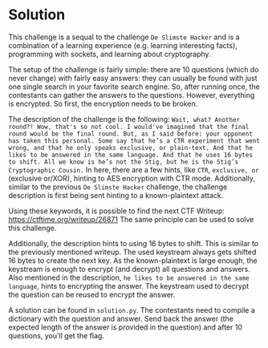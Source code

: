 # Solution
<!-- optionally include any relevant solution files in this folder -->
This challenge is a sequal to the challenge `De Slimste Hacker` and is a combination of a learning experience (e.g. learning interesting facts), programming with sockets, and learning about cryptography.

The setup of the challenge is fairly simple: there are 10 questions (which do never change) with fairly easy answers: they can usually be found with just one single search in your favorite search engine. So, after running once, the contestants can gather the answers to the questions. However, everything is encrypted. So first, the encryption needs to be broken.

The description of the challenge is the following:
```Wait, what? Another round?! Wow, that's so not cool. I would've imagined that the final round would be the final round. But, as I said before: your opponent has taken this personal. Some say that he’s a CTR experiment that went wrong, and that he only speaks exclusive, or plain-text. And that he likes to be answered in the same language. And that he uses 16 bytes to shift. All we know is he’s not the Stig, but he is the Stig’s Cryptographic Cousin.```
In here, there are a few hints, like `CTR`, `exclusive, or` (exclusive or/XOR), hinting to AES encryption with CTR mode. Additionally, similar to the previous `De Slimste Hacker` challenge, the challenge description is first being sent hinting to a known-plaintext attack.

Using these keywords, it is possible to find the next CTF Writeup:
https://ctftime.org/writeup/26871
The same principle can be used to solve this challenge. 

Additionally, the description hints to using 16 bytes to shift. This is similar to the previously mentioned writeup. The used keystream always gets shifted 16 bytes to create the next key. As the known-plaintext is large enough, the keystream is enough to encrypt (and decrypt) all questions and answers. Also mentioned in the description, `he likes to be answered in the same language`, hints to encrypting the answer. The keystream used to decrypt the question can be reused to encrypt the answer.

A solution can be found in `solution.py`. The contestants need to compile a dictionary with the question and answer. Send back the answer (the expected length of the answer is provided in the question) and after 10 questions, you'll get the flag.